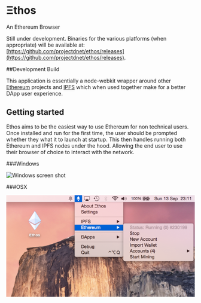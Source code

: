 Ξthos
=====

An Ethereum Browser


Still under development. Binaries for the various platforms (when appropriate) will be available at: [https://github.com/projectdnet/ethos/releases](https://github.com/projectdnet/ethos/releases).

##Development Build

This application is essentially a node-webkit wrapper around other [Ethereum](http://ethereum.org) projects and [IPFS](http://ipfs.io) which when used together make for a better DApp user experience.

## Getting started

Ethos aims to be the easiest way to use Ethereum for non technical users. Once installed and run for the first time, the user should be prompted whether they what it to launch at startup. This then handles running both Ethereum and IPFS nodes under the hood. Allowing the end user to use their browser of choice to interact with the network.

###Windows

![Windows screen shot](/app/images/screenshots/windows.png?raw=true "Windows screen shot")

###OSX

![OSX screen shot](/app/images/screenshots/osx.png?raw=true "OSX screen shot")

